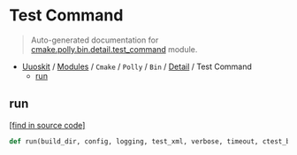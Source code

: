 # Test Command

> Auto-generated documentation for [cmake.polly.bin.detail.test_command](../../../../../cmake/polly/bin/detail/test_command.py) module.

- [Uuoskit](../../../../README.md#uuoskit-index) / [Modules](../../../../MODULES.md#uuoskit-modules) / `Cmake` / `Polly` / `Bin` / [Detail](index.md#detail) / Test Command
    - [run](#run)

## run

[[find in source code]](../../../../../cmake/polly/bin/detail/test_command.py#L6)

```python
def run(build_dir, config, logging, test_xml, verbose, timeout, ctest_bin):
```

